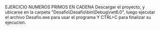 EJERCICIO NUMEROS PRIMOS EN CADENA
Descargar el proyecto, y ubicarse en la carpeta "Desafio\Desafio\bin\Debug\net6.0", luego ejecutar el archivo Desafio.exe para usar el programa Y CTRL+C para finalizar su ejecucion.
